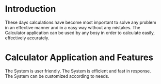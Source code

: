 # Introduction

These days calculations have become most important to solve any problem in an effective manner and in a easy way without any mistakes. The Calculator application can be used by any bosy in order to calculate easily, effectively accurately.

# Calculator Application and Features

The System is user friendly.
The System is efficient and fast in response.
The System can be customized according to needs.
